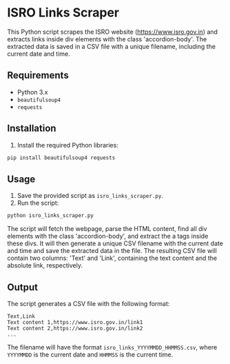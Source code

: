 # ISRO Links Scraper

This Python script scrapes the ISRO website (https://www.isro.gov.in) and extracts links inside div elements with the class 'accordion-body'. The extracted data is saved in a CSV file with a unique filename, including the current date and time.

## Requirements

- Python 3.x
- `beautifulsoup4`
- `requests`

## Installation

1. Install the required Python libraries:

```bash
pip install beautifulsoup4 requests
```

## Usage

1. Save the provided script as `isro_links_scraper.py`.
2. Run the script:

```bash
python isro_links_scraper.py
```

The script will fetch the webpage, parse the HTML content, find all div elements with the class 'accordion-body', and extract the a tags inside these divs. It will then generate a unique CSV filename with the current date and time and save the extracted data in the file. The resulting CSV file will contain two columns: 'Text' and 'Link', containing the text content and the absolute link, respectively.

## Output

The script generates a CSV file with the following format:

```
Text,Link
Text content 1,https://www.isro.gov.in/link1
Text content 2,https://www.isro.gov.in/link2
...
```

The filename will have the format `isro_links_YYYYMMDD_HHMMSS.csv`, where `YYYYMMDD` is the current date and `HHMMSS` is the current time.